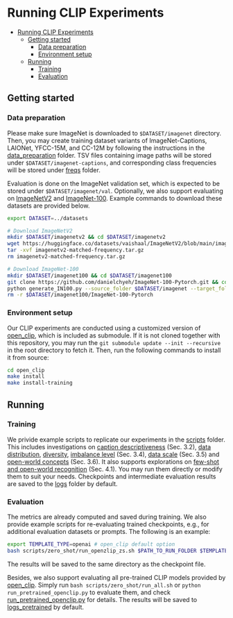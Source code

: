 # Running CLIP Experiments

- [Running CLIP Experiments](#running-clip-experiments)
  - [Getting started](#getting-started)
    - [Data preparation](#data-preparation)
    - [Environment setup](#environment-setup)
  - [Running](#running)
    - [Training](#training)
    - [Evaluation](#evaluation)

## Getting started

### Data preparation

Please make sure ImageNet is downloaded to `$DATASET/imagenet` directory. Then, you may create training dataset variants of ImageNet-Captions, LAIONet, YFCC-15M, and CC-12M by following the instructions in the [data_preparation](../data_preparation/README.md) folder. TSV files containing image paths will be stored under `$DATASET/imagenet-captions`, and corresponding class frequencies will be stored under [freqs](../metadata/freqs/) folder.

Evaluation is done on the ImageNet validation set, which is expected to be stored under `$DATASET/imagenet/val`. Optionally, we also support evaluating on [ImageNetV2](https://github.com/modestyachts/ImageNetV2) and [ImageNet-100](https://github.com/HobbitLong/CMC/blob/master/imagenet100.txt). Example commands to download these datasets are provided below.

```bash
export DATASET=../datasets

# Download ImageNetV2
mkdir $DATASET/imagenetv2 && cd $DATASET/imagenetv2
wget https://huggingface.co/datasets/vaishaal/ImageNetV2/blob/main/imagenetv2-matched-frequency.tar.gz
tar -xvf imagenetv2-matched-frequency.tar.gz
rm imagenetv2-matched-frequency.tar.gz

# Download ImageNet-100
mkdir $DATASET/imagenet100 && cd $DATASET/imagenet100
git clone https://github.com/danielchyeh/ImageNet-100-Pytorch.git && cd ImageNet-100-Pytorch
python generate_IN100.py --source_folder $DATASET/imagenet --target_folder $DATASET/imagenet100
rm -r $DATASET/imagenet100/ImageNet-100-Pytorch
```

### Environment setup

Our CLIP experiments are conducted using a customized version of [open_clip](./open_clip/), which is included as submodule. If it is not cloned together with this repository, you may run the `git submodule update --init --recursive` in the root directory to fetch it. Then, run the following commands to install it from source:

```bash
cd open_clip
make install
make install-training
```

## Running

### Training

We privide example scripts to replicate our experiments in the [scripts](./scripts/) folder. This includes investigations on [caption descriptiveness](./scripts/ablate_caption) (Sec. 3.2), [data distribution](./scripts/ablate_distribution/), [diversity](./scripts/ablate_diversity/), [imbalance level](./scripts/ablate_imbalance/) (Sec. 3.4), [data scale](./scripts/ablate_scale/) (Sec. 3.5) and [open-world concepts](./scripts/ablate_concept_set/) (Sec. 3.6). It also supports explorations on [few-shot and open-world recognition](./scripts/trim_tail/) (Sec. 4.1). You may run them directly or modify them to suit your needs. Checkpoints and intermediate evaluation results are saved to the [logs](./logs/) folder by default.

### Evaluation

The metrics are already computed and saved during training. We also provide example scripts for re-evaluating trained checkpoints, e.g., for additional evaluation datasets or prompts. The following is an example:

```bash
export TEMPLATE_TYPE=openai # open_clip default option
bash scripts/zero_shot/run_openzlip_zs.sh $PATH_TO_RUN_FOLDER $TEMPLATE_TYPE
```

The results will be saved to the same directory as the checkpoint file.

Besides, we also support evaluating all pre-trained CLIP models provided by [open_clip](https://github.com/mlfoundations/open_clip/blob/main/docs/PRETRAINED.md). Simply run `bash scripts/zero_shot/run_all.sh` or `python run_pretrained_openclip.py` to evaluate them, and check [run_pretrained_openclip.py](./run_pretrained_openclip.py) for details. The results will be saved to [logs_pretrained](./logs_pretrained/) by default.